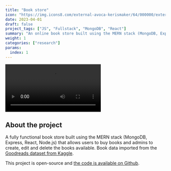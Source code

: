 ```yaml
---
title: "Book store"
icon: "https://img.icons8.com/external-avoca-kerismaker/64/000000/external-Online-Book-digital-service-avoca-kerismaker.png"
date: 2023-04-01
draft: false
project_tags: ["JS", "Fullstack", "MongoDB", "React"]
summary: "An online book store built using the MERN stack (MongoDB, Express, React, Node.js)"
weight: 1
categories: ["research"]
params:
  index: 1
---
```


<div>
<video autoplay="true" loop="true" src="https://user-images.githubusercontent.com/35240934/175203442-8d1aea3b-f969-4a9b-945e-397a1bbf4d3a.mp4" />
</div>

## About the project

<p>
A fully functional book store built using the MERN stack (MongoDB, Express, React, Node.js) that allows users to buy books and admins to create, edit and delete the books available.
Book data imported from the <a href="https://www.kaggle.com/datasets/jealousleopard/goodreadsbooks">Goodreads dataset from Kaggle</a>.
</p>

<p>
This project is open-source and <a href="https://github.com/PedroMartelleto/Online-Store/">the code is available on Github</a>.
</p>
